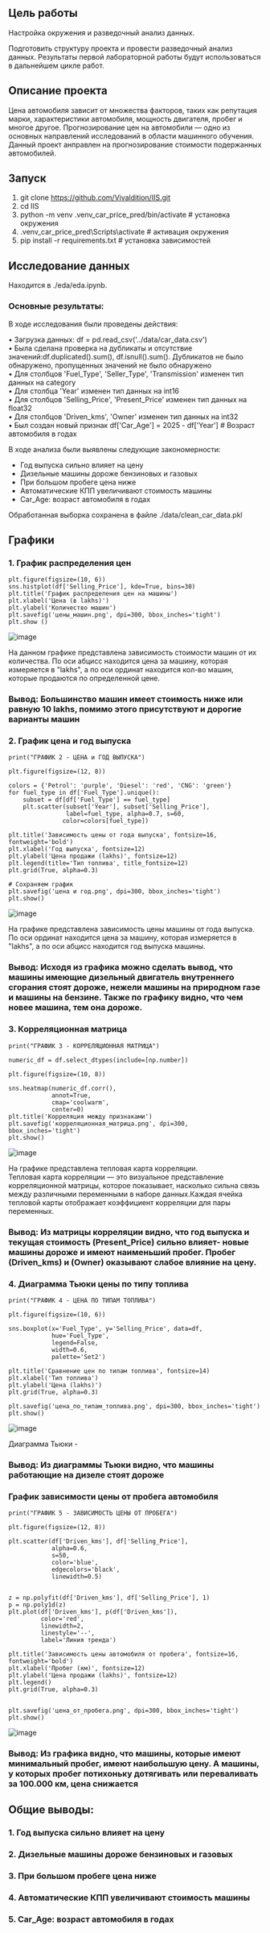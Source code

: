 ## Цель работы 

 Настройка окружения и разведочный анализ данных. 

 Подготовить структуру проекта и провести разведочный анализ данных. Результаты первой лабораторной работы будут использоваться в дальнейшем цикле работ.

## Описание проекта

 Цена автомобиля зависит от множества факторов, таких как репутация марки, характеристики автомобиля, мощность двигателя, пробег и многое другое. Прогнозирование цен на автомобили — одно из основных направлений исследований в области машинного обучения. <br/>
 Данный проект анправлен на прогнозирование стоимости подержанных автомобилей.


## Запуск

1. git clone https://github.com/Vivaldition/IIS.git
2. cd IIS
3. python -m venv .venv_car_price_pred/bin/activate # установка окружения
4. .venv_car_price_pred\Scripts\activate # активация окружения
5. pip install -r requirements.txt # установка зависимостей

## Исследование данных
Находится в ./eda/eda.ipynb.

### Основные результаты:

В ходе исследования были проведены действия:

• Загрузка данных: df = pd.read_csv('../data/car_data.csv') <br/>
• Была сделана проверка на дубликаты и отсутствие значений:df.duplicated().sum(), df.isnull().sum(). Дубликатов не было обнаружено, пропущенных значений не было обнаружено <br/>
• Для столбцов 'Fuel_Type', 'Seller_Type', 'Transmission' изменен тип данных на category <br/>
• Для столбца 'Year' изменен тип данных на int16 <br/>
• Для столбцов 'Selling_Price', 'Present_Price' изменен тип данных на float32 <br/>
• Для столбцов 'Driven_kms', 'Owner' изменен тип данных на int32 <br/>
• Был создан новый признак df['Car_Age'] = 2025 - df['Year']  # Возраст автомобиля в годах <br/>

В ходе анализа были выявлены следующие закономерности:

- Год выпуска сильно влияет на цену <br/>
- Дизельные машины дороже бензиновых и газовых <br/>
- При большом пробеге цена ниже <br/>
- Автоматические КПП увеличивают стоимость машины <br/>
- Car_Age: возраст автомобиля в годах <br/>

Обработанная выборка сохранена в файле ./data/clean_car_data.pkl

## Графики

### 1. График распределения цен

```
plt.figure(figsize=(10, 6))  
sns.histplot(df['Selling_Price'], kde=True, bins=30)  
plt.title('График распределения цен на машины')  
plt.xlabel('Цена (в lakhs)')  
plt.ylabel('Количество машин')  
plt.savefig('цены_машин.png', dpi=300, bbox_inches='tight')
plt.show ()
```
![image](https://github.com/Vivaldition/IIS/blob/main/eda/цены_машин.png)

На данном графике представлена зависимость стоимости машин от их количества. По оси абцисс находится цена за машину, которая измеряется в "lakhs", а по оси ординат находится кол-во машин, которые продаются по определенной цене.

### Вывод: Большинство машин имеет стоимость ниже или равную 10 lakhs, помимо этого присутствуют и дорогие варианты машин

### 2. График цена и год выпуска

```
print("ГРАФИК 2 - ЦЕНА и ГОД ВЫПУСКА")

plt.figure(figsize=(12, 8))

colors = {'Petrol': 'purple', 'Diesel': 'red', 'CNG': 'green'}
for fuel_type in df['Fuel_Type'].unique():
    subset = df[df['Fuel_Type'] == fuel_type]
    plt.scatter(subset['Year'], subset['Selling_Price'], 
                label=fuel_type, alpha=0.7, s=60,
               color=colors[fuel_type])

plt.title('Зависимость цены от года выпуска', fontsize=16, fontweight='bold')
plt.xlabel('Год выпуска', fontsize=12)
plt.ylabel('Цена продажи (lakhs)', fontsize=12)
plt.legend(title='Тип топлива', title_fontsize=12)
plt.grid(True, alpha=0.3)

# Сохраняем график
plt.savefig('цена и год.png', dpi=300, bbox_inches='tight')
plt.show()
```
![image](https://github.com/Vivaldition/IIS/blob/main/eda/цена%20и%20год.png)

На графике представлена зависимость цены машины от года выпуска. По оси ординат находится цена за машину, которая измеряется в "lakhs", а по оси абцисс находится год выпуска машины.

### Вывод: Исходя из графика можно сделать вывод, что машины имеющие дизельный двигатель внутреннего сгорания стоят дороже, нежели машины на природном газе и машины на бензине. Также по графику видно, что чем новее машина, тем она дороже.

### 3. Корреляционная матрица

```
print("ГРАФИК 3 - КОРРЕЛЯЦИОННАЯ МАТРИЦА")

numeric_df = df.select_dtypes(include=[np.number])

plt.figure(figsize=(10, 8))  

sns.heatmap(numeric_df.corr(), 
            annot=True,     
            cmap='coolwarm', 
            center=0)       
plt.title('Корреляция между признаками')  
plt.savefig('корреляционная_матрица.png', dpi=300, bbox_inches='tight')  
plt.show()  
```
![image](https://github.com/Vivaldition/IIS/blob/main/eda/корреляционная_матрица.png)

На графике представлена тепловая карта корреляции. <br/>
Тепловая карта корреляции — это визуальное представление корреляционной матрицы, которое показывает, насколько сильна связь между различными переменными в наборе данных.Каждая ячейка тепловой карты отображает коэффициент корреляции для пары переменных. <br/>


### Вывод: Из матрицы корреляции видно, что год выпуска и текущая стоимость (Present_Price) сильно влияет- новые машины дороже и имеют наименьший пробег. Пробег (Driven_kms) и (Owner) оказывают слабое влияние на цену.

### 4. Диаграмма Тьюки цены по типу топлива

```
print("ГРАФИК 4 - ЦЕНА ПО ТИПАМ ТОПЛИВА")

plt.figure(figsize=(10, 6))

sns.boxplot(x='Fuel_Type', y='Selling_Price', data=df, 
            hue='Fuel_Type', 
            legend=False,     
            width=0.6,
            palette='Set2')

plt.title('Сравнение цен по типам топлива', fontsize=14)
plt.xlabel('Тип топлива')
plt.ylabel('Цена (lakhs)')
plt.grid(True, alpha=0.3)

plt.savefig('цена_по_типам_топлива.png', dpi=300, bbox_inches='tight')
plt.show()
```
![image](https://github.com/Vivaldition/IIS/blob/main/eda/цена_по_типам_топлива.png)

Диаграмма Тьюки - 

### Вывод: Из диаграммы Тьюки видно, что машины работающие на дизеле стоят дороже

### График зависимости цены от пробега автомобиля

```
print("ГРАФИК 5 - ЗАВИСИМОСТЬ ЦЕНЫ ОТ ПРОБЕГА")

plt.figure(figsize=(12, 8))

plt.scatter(df['Driven_kms'], df['Selling_Price'], 
            alpha=0.6,      
            s=50,           
            color='blue',   
            edgecolors='black', 
            linewidth=0.5)  


z = np.polyfit(df['Driven_kms'], df['Selling_Price'], 1)
p = np.poly1d(z)
plt.plot(df['Driven_kms'], p(df['Driven_kms']), 
         color='red', 
         linewidth=2, 
         linestyle='--',
         label='Линия тренда')

plt.title('Зависимость цены автомобиля от пробега', fontsize=16, fontweight='bold')
plt.xlabel('Пробег (км)', fontsize=12)
plt.ylabel('Цена продажи (lakhs)', fontsize=12)
plt.legend()
plt.grid(True, alpha=0.3)


plt.savefig('цена_от_пробега.png', dpi=300, bbox_inches='tight')
plt.show()
```

![image](https://github.com/Vivaldition/IIS/blob/main/eda/цена_от_пробега.png)

### Вывод: Из графика видно, что машины, которые имеют минимальный пробег, имеют наибольшую цену. А машины, у которых пробег потихоньку дотягивать или переваливать за 100.000 км, цена снижается

## Общие выводы:

### 1. Год выпуска сильно влияет на цену <br/>
### 2. Дизельные машины дороже бензиновых и газовых <br/>
### 3. При большом пробеге цена ниже <br/>
### 4. Автоматические КПП увеличивают стоимость машины <br/>
### 5. Car_Age: возраст автомобиля в годах <br/>


 
